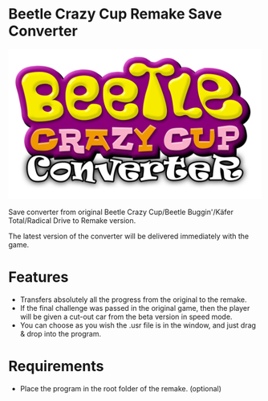 Beetle Crazy Cup Remake Save Converter
=============

![s1](logo.png)

Save converter from original Beetle Crazy Cup/Beetle Buggin'/Käfer Total/Radical Drive to Remake version.

The latest version of the converter will be delivered immediately with the game.

# Features

- Transfers absolutely all the progress from the original to the remake.
- If the final challenge was passed in the original game, then the player will be given a cut-out car from the beta version in speed mode.
- You can choose as you wish the .usr file is in the window, and just drag & drop into the program.

# Requirements

- Place the program in the root folder of the remake. (optional)
